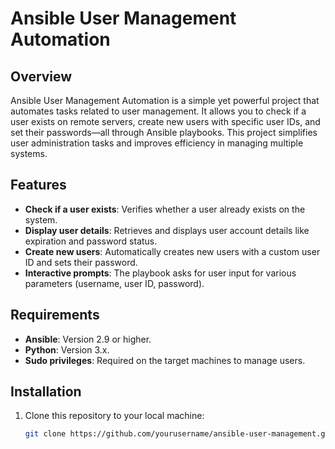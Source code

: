 # Ansible User Management Automation

## Overview
Ansible User Management Automation is a simple yet powerful project that automates tasks related to user management. It allows you to check if a user exists on remote servers, create new users with specific user IDs, and set their passwords—all through Ansible playbooks. This project simplifies user administration tasks and improves efficiency in managing multiple systems.

## Features
- **Check if a user exists**: Verifies whether a user already exists on the system.
- **Display user details**: Retrieves and displays user account details like expiration and password status.
- **Create new users**: Automatically creates new users with a custom user ID and sets their password.
- **Interactive prompts**: The playbook asks for user input for various parameters (username, user ID, password).

## Requirements
- **Ansible**: Version 2.9 or higher.
- **Python**: Version 3.x.
- **Sudo privileges**: Required on the target machines to manage users.

## Installation
1. Clone this repository to your local machine:

   ```bash
   git clone https://github.com/yourusername/ansible-user-management.git



